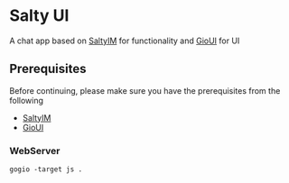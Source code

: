 # Salty UI
A chat app based on [SaltyIM](https://git.mills.io/saltyim/saltyim) for functionality and 
[GioUI](https://gioui.org/) for UI

## Prerequisites
Before continuing, please make sure you have the prerequisites from the following
* [SaltyIM](https://git.mills.io/saltyim/saltyim)
* [GioUI](https://gioui.org/)


### WebServer
```gogio -target js .```